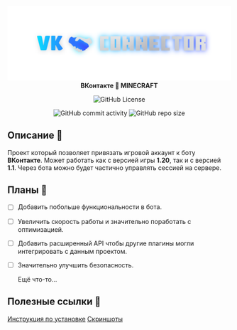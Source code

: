 <div align = "center">

![Title](dont_touch_me/title.png)
**ВКонтакте 🤝 MINECRAFT**

![GitHub License](https://img.shields.io/github/license/Taskov1ch/Rcon-crossbots?style=for-the-badge&labelColor=%23000&color=red)

![GitHub commit activity](https://img.shields.io/github/commit-activity/t/Taskov1ch/VkConnector?style=for-the-badge&logo=Github)
![GitHub repo size](https://img.shields.io/github/repo-size/Taskov1ch/VkConnector?style=for-the-badge)

</div>

## Описание 📒
Проект который позволяет привязать игровой аккаунт к боту **ВКонтакте**.
Может работать как с версией игры **1.20**, так и с версией **1.1**.
Через бота можно будет частично управлять сессией на сервере.

## Планы 🎯
- [ ] Добавить побольше функциональности в бота.
- [ ] Увеличить скорость работы и значительно поработать с оптимизацией.
- [ ] Добавить расширенный API чтобы другие плагины могли интегрировать с данным проектом.
- [ ] Значительно улучшить безопасность.

  Ещё что-то...

## Полезные ссылки 🔗
[Инструкция по установке](installing)
[Скриншоты](link_to_screenshots)

